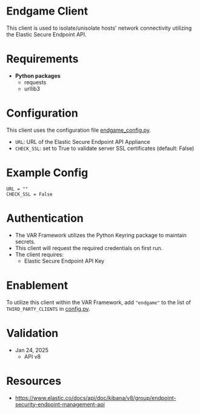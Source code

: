 # Endgame Client
This client is used to isolate/unisolate hosts' network connectivity utilizing the Elastic Secure Endpoint API.  

# Requirements
- __Python packages__
  - requests
  - urllib3

# Configuration
This client uses the configuration file [endgame_config.py](endgame_config.py). 
  - `URL`: URL of the Elastic Secure Endpoint API Appliance
  - `CHECK_SSL`: set to True to validate server SSL certificates (default: False)
  
# Example Config
```
URL = ""
CHECK_SSL = False
```

# Authentication
- The VAR Framework utilizes the Python Keyring package to maintain secrets. 
- This client will request the required credentials on first run. 
- The client requires:
   - Elastic Secure Endpoint API Key

# Enablement
To utilize this client within the VAR Framework, add `"endgame"` to the list of `THIRD_PARTY_CLIENTS` in [config.py](../../config.py).

# Validation
- Jan 24, 2025
  - API v8

# Resources
- https://www.elastic.co/docs/api/doc/kibana/v8/group/endpoint-security-endpoint-management-api